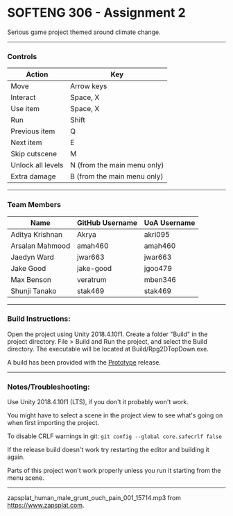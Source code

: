 # SOFTENG 306 - Assignment 2

Serious game project themed around climate change.

---

### Controls

| Action | Key |
| ---- | ---- |
| Move | Arrow keys |
| Interact | Space, X |
| Use item | Space, X |
| Run | Shift |
| Previous item | Q |
| Next item | E |
| Skip cutscene | M |
| Unlock all levels | N (from the main menu only) |
| Extra damage | B (from the main menu only) |

---

### Team Members

| Name | GitHub Username  | UoA Username |
| ---- | ---------------- | ------------ |
| Aditya Krishnan | Akrya | akri095 |
| Arsalan Mahmood | amah460 | amah460 |
| Jaedyn Ward | jwar663 | jwar663 |
| Jake Good | jake-good | jgoo479 |
| Max Benson | veratrum | mben346 |
| Shunji Tanako | stak469 | stak469 |

---

### Build Instructions:

Open the project using Unity 2018.4.10f1. Create a folder "Build" in the project directory. File > Build and Run the project, and select the Build directory. The executable will be located at Build/Rpg2DTopDown.exe.

A build has been provided with the [Prototype](https://github.com/veratrum/softeng306-a2/releases/tag/v0.1-prototype) release.

---

### Notes/Troubleshooting:

Use Unity 2018.4.10f1 (LTS), if you don't it probably won't work.

You might have to select a scene in the project view to see what's going on when first importing the project.

To disable CRLF warnings in git: `git config --global core.safecrlf false`

If the release build doesn't work try restarting the editor and building it again.

Parts of this project won't work properly unless you run it starting from the menu scene.

---

zapsplat_human_male_grunt_ouch_pain_001_15714.mp3 from https://www.zapsplat.com.
